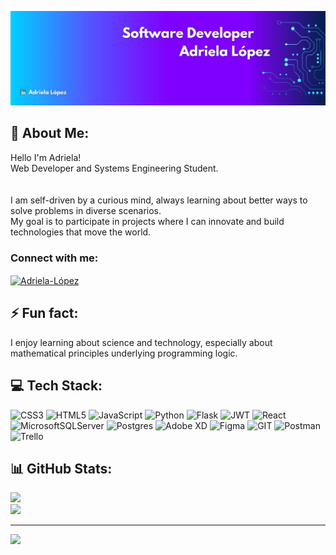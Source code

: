 ![I am GitHub Readme Generator's creator](https://github.com/Adriela23/Adriela23/blob/main/Banner.jpg)
## 💫 About Me:
Hello I'm Adriela! <br>Web Developer and Systems Engineering Student.<br><br><br>I am self-driven by a curious mind, always learning about better ways to solve problems in diverse scenarios.<br>My goal is to participate in projects where I can innovate and build technologies that move the world.

<h3 align="left">Connect with me:</h3>
<p align="left">
<a href="www.linkedin.com/in/adriela-lópez" target="blank"><img align="center" src="https://raw.githubusercontent.com/rahuldkjain/github-profile-readme-generator/master/src/images/icons/Social/linked-in-alt.svg" alt="Adriela-López" height="30" width="40" /></a>

## ⚡ Fun fact:
I enjoy learning about science and technology, especially about mathematical principles underlying programming logic.

## 💻 Tech Stack:
![CSS3](https://img.shields.io/badge/css3-%231572B6.svg?style=flat&logo=css3&logoColor=white) ![HTML5](https://img.shields.io/badge/html5-%23E34F26.svg?style=flat&logo=html5&logoColor=white) ![JavaScript](https://img.shields.io/badge/javascript-%23323330.svg?style=flat&logo=javascript&logoColor=%23F7DF1E) ![Python](https://img.shields.io/badge/python-3670A0?style=flat&logo=python&logoColor=ffdd54) ![Flask](https://img.shields.io/badge/flask-%23000.svg?style=flat&logo=flask&logoColor=white) ![JWT](https://img.shields.io/badge/JWT-black?style=flat&logo=JSON%20web%20tokens) ![React](https://img.shields.io/badge/react-%2320232a.svg?style=flat&logo=react&logoColor=%2361DAFB) ![MicrosoftSQLServer](https://img.shields.io/badge/Microsoft%20SQL%20Server-CC2927?style=flat&logo=microsoft%20sql%20server&logoColor=white) ![Postgres](https://img.shields.io/badge/postgres-%23316192.svg?style=flat&logo=postgresql&logoColor=white) ![Adobe XD](https://img.shields.io/badge/Adobe%20XD-470137?style=flat&logo=Adobe%20XD&logoColor=#FF61F6) ![Figma](https://img.shields.io/badge/figma-%23F24E1E.svg?style=flat&logo=figma&logoColor=white) ![GIT](https://img.shields.io/badge/Git-fc6d26?style=flat&logo=git&logoColor=white) ![Postman](https://img.shields.io/badge/Postman-FF6C37?style=flat&logo=postman&logoColor=white) ![Trello](https://img.shields.io/badge/Trello-%23026AA7.svg?style=flat&logo=Trello&logoColor=white)
## 📊 GitHub Stats:

![](https://github-readme-streak-stats.herokuapp.com/?user=Adriela23&theme=tokyonight&hide_border=false)<br/>
![](https://github-readme-stats.vercel.app/api/top-langs/?username=Adriela23&theme=tokyonight&hide_border=false&include_all_commits=false&count_private=false&layout=compact)


---
[![](https://visitcount.itsvg.in/api?id=Adriela23&icon=9&color=6)](https://visitcount.itsvg.in)

<!-- Proudly created with GPRM ( https://gprm.itsvg.in ) -->
